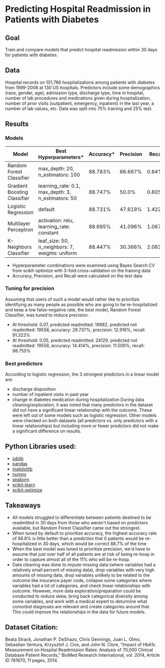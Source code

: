 # Predicting Hospital Readmission in Patients with Diabetes

## Goal
Train and compare models that predict hospital readmission within 30 days for patients with diabetes.

## Data
Hospital records on 101,766 hospitalizations among patients with diabetes from 1999-2008 at 130 US hospitals.  Predictors include some demographics (race, gender, age), admission type, discharge type, time in hospital, number of lab procedures and medications given during hospitalization, number of prior visits (outpatient, emergency, inpatient) in the last year, a number of lab values, etc. Data was split into 75% training and 25% test.

## Results
### Models
| Model                            | Best Hyperparameters*              | Accuracy* | Precision | Recall |
| -----------                      | -----------                       | -------- | --------- | ------ |
| Random Forest Classifier         | max_depth: 20, n_estimators: 100  | 88.783%  | 66.667%   | 0.64%  |
| Gradient Boosting Classifier     | learning_rate: 0.1, max_depth: 3, n_estimators: 50 | 88.747% | 50.0% | 0.605% |
| Logistic Regression              | default                           | 88.731% | 47.619% | 1.422% |
| Multilayer Perceptron            | activation: relu, learning_rate: constant | 88.695% | 41.096% | 1.067% |
| K-Neighbors Classifier           | leaf_size: 50, n_neighbors: 7, weights: uniform | 88.447% | 30.366% | 2.063% |
* Hyperparameter combinations were examined using Bayes Search CV from scikit-optimize with 3-fold cross-validation on the training data
* Accuracy, Precision, and Recall were calculated on the test data

### Tuning for precision
Assuming that users of such a model would rather like to prioritize identifying as many people as possible who are going to be re-hospitalized and keep a low false-negative rate, the best model, Random Forest Classifier, was tuned to reduce precision.
  - At threshold: 0.07, predicted readmitted: 19882, predicted not readmitted: 19558, accuracy: 29.737%, precision: 12.916%, recall: 91.323%
  - At threshold: 0.05, predicted readmitted: 24129, predicted not readmitted: 19558, accuracy: 14.414%, precision: 11.509%, recall: 98.755%

### Best predictors
According to logistic regression, the 3 strongest predictors in a linear model are:
  - discharge disposition 
  - number of inpatient visits in past year
  - change in diabetes medication during hospitalization
During data cleaning/exploration, it was noted that many predictors in the dataset did not have a significant linear relationship with the outcome.  These were left out of some models such as logistic regression.  Other models were checked on both datasets (all predictors vs. only predictors with a linear relationships) but including more or fewer predictors did not make a significant difference on results.

## Python Libraries used:
  - [joblib](https://joblib.readthedocs.io/en/stable/)
  - [pandas](https://pandas.pydata.org/)
  - [matplotlib](https://matplotlib.org/)
  - [numpy](https://numpy.org/)
  - [seaborn](https://seaborn.pydata.org/)
  - [scikit-learn](https://scikit-learn.org/stable/)
  - [scikit-optimize](https://scikit-optimize.github.io/stable/)

## Takeaways
  - All models struggled to differentiate between patients destined to be readmitted in 30 days from those who weren't based on predictors available, but Random Forest Classifier came out the strongest.
  - When tuned by default to prioritize accuracy, the highest accuracy rate of 88.8% is little better than a prediction that 0 patients would be re-hospitalized in 30 days, which would be correct 88.7% of the time
  - When the best model was tuned to prioritize precision, we'd have to assume that just over half of all patients are at risk of being re-hosp in order to capture almost all of the 11% who will be re-hosp. 
  - Data cleaning was done to impute missing data (where variables had a relatively small percent of missing data), drop variables with very high amounts of missing data, drop variables unlikely to be related to the outcome like insurance payer code, collapse some categories where variables had a lot of categories, and check linear relationships with outcome. However, more data exploration/preparation could be conducted to reduce skew, bring back categorical diversity among some variables, and work with a medical expert to deturmine what comorbid diagnoses are relevant and create categories around that. This could improve the relationships in the data for future models.

## Dataset Citation: 
Beata Strack, Jonathan P. DeShazo, Chris Gennings, Juan L. Olmo, Sebastian Ventura, Krzysztof J. Cios, and John N. Clore, “Impact of HbA1c Measurement on Hospital Readmission Rates: Analysis of 70,000 Clinical Database Patient Records,” BioMed Research International, vol. 2014, Article ID 781670, 11 pages, 2014.
